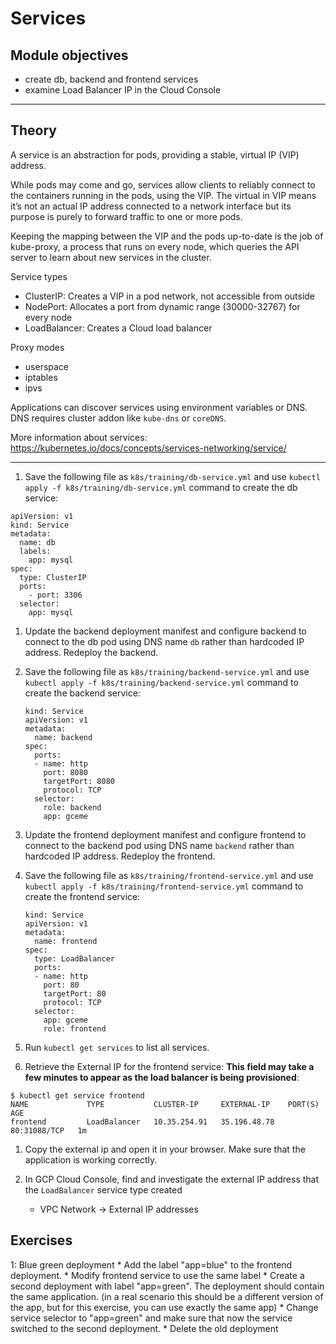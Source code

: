 Services
========

Module objectives
-----------------

- create db, backend and frontend services
- examine Load Balancer IP in the Cloud Console

---

Theory
------

A service is an abstraction for pods, providing a stable, virtual IP (VIP) address.

While pods may come and go, services allow clients to reliably connect to the containers running in the pods, using the VIP. The virtual in VIP means it’s not an actual IP address connected to a network interface but its purpose is purely to forward traffic to one or more pods.

Keeping the mapping between the VIP and the pods up-to-date is the job of kube-proxy, a process that runs on every node, which queries the API server to learn about new services in the cluster.

Service types

- ClusterIP: Creates a VIP in a pod network, not accessible from outside
- NodePort: Allocates a port from dynamic range (30000-32767) for every node
- LoadBalancer: Creates a Cloud load balancer

Proxy modes

- userspace
- iptables
- ipvs

Applications can discover services using environment variables or DNS. DNS requires cluster addon like `kube-dns` or `coreDNS`.

More information about services: https://kubernetes.io/docs/concepts/services-networking/service/

---

1. Save the following file as `k8s/training/db-service.yml` and use `kubectl apply -f k8s/training/db-service.yml` command to create the db service:

  ```
  apiVersion: v1
  kind: Service
  metadata:
    name: db
    labels:
      app: mysql
  spec:
    type: ClusterIP
    ports:
      - port: 3306
    selector:
      app: mysql

  ```

1. Update the backend deployment manifest and configure backend to connect to the db pod using DNS name `db` rather than hardcoded IP address. Redeploy the backend.

1. Save the following file as `k8s/training/backend-service.yml` and use `kubectl apply -f k8s/training/backend-service.yml` command to create the backend service:

    ```
    kind: Service
    apiVersion: v1
    metadata:
      name: backend
    spec:
      ports:
      - name: http
        port: 8080
        targetPort: 8080
        protocol: TCP
      selector:
        role: backend
        app: gceme
    ```

1. Update the frontend deployment manifest and configure frontend to connect to the backend pod using DNS name `backend` rather than hardcoded IP address. Redeploy the frontend.

1. Save the following file as `k8s/training/frontend-service.yml` and use `kubectl apply -f k8s/training/frontend-service.yml` command to create the frontend service:

    ```
    kind: Service
    apiVersion: v1
    metadata:
      name: frontend
    spec:
      type: LoadBalancer
      ports:
      - name: http
        port: 80
        targetPort: 80
        protocol: TCP
      selector:
        app: gceme
        role: frontend
    ```

1.  Run `kubectl get services` to list all services.

1. Retrieve the External IP for the frontend service: **This field may take a few minutes to appear as the load balancer is being provisioned**:

  ```shell
  $ kubectl get service frontend
  NAME             TYPE           CLUSTER-IP     EXTERNAL-IP    PORT(S)        AGE
  frontend         LoadBalancer   10.35.254.91   35.196.48.78   80:31088/TCP   1m
  ```

1. Copy the external ip and open it in your browser. Make sure that the application is working correctly. 

1. In GCP Cloud Console, find and investigate the external IP address that the `LoadBalancer` service type created
    * VPC Network -> External IP addresses


Exercises
---------
1: Blue green deployment
    * Add the label "app=blue" to the frontend deployment.
    * Modify frontend service to use the same label 
    * Create a second deployment with label "app=green". The deployment should contain the same application. (in a real scenario this should be a different version of the app, but for this exercise, you can use exactly the same app)
    * Change service selector to "app=green" and make sure that now the service switched to the second deployment.
    * Delete the old deployment

